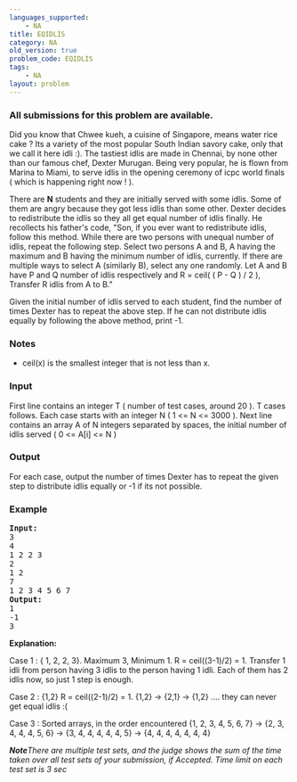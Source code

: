 ```yaml
---
languages_supported:
    - NA
title: EQIDLIS
category: NA
old_version: true
problem_code: EQIDLIS
tags:
    - NA
layout: problem
---
```

###  All submissions for this problem are available. 

Did you know that Chwee kueh, a cuisine of Singapore, means water rice cake ? Its a variety of the most popular South Indian savory cake, only that we call it here idli :). The tastiest idlis are made in Chennai, by none other than our famous chef, Dexter Murugan. Being very popular, he is flown from Marina to Miami, to serve idlis in the opening ceremony of icpc world finals ( which is happening right now ! ).

There are **N** students and they are initially served with some idlis. Some of them are angry because they got less idlis than some other. Dexter decides to redistribute the idlis so they all get equal number of idlis finally. He recollects his father's code, "Son, if you ever want to redistribute idlis, follow this method. While there are two persons with unequal number of idlis, repeat the following step. Select two persons A and B, A having the maximum and B having the minimum number of idlis, currently. If there are multiple ways to select A (similarly B), select any one randomly. Let A and B have P and Q number of idlis respectively and R = ceil( ( P - Q ) / 2 ), Transfer R idlis from A to B."

Given the initial number of idlis served to each student, find the number of times Dexter has to repeat the above step. If he can not distribute idlis equally by following the above method, print -1.

### Notes

- ceil(x) is the smallest integer that is not less than x.


### Input

First line contains an integer T ( number of test cases, around 20 ). T cases follows. Each case starts with an integer N ( 1 <= N <= 3000 ). Next line contains an array A of N integers separated by spaces, the initial number of idlis served ( 0 <= A\[i\] <= N )

### Output

For each case, output the number of times Dexter has to repeat the given step to distribute idlis equally or -1 if its not possible.

### Example

<pre>
<b>Input:</b>
3
4
1 2 2 3
2
1 2
7
1 2 3 4 5 6 7
<b>Output:</b>
1
-1
3
</pre>

**Explanation:**

Case 1 : { 1, 2, 2, 3}. Maximum 3, Minimum 1. R = ceil((3-1)/2) = 1. Transfer 1 idli from person having 3 idlis to the person having 1 idli. Each of them has 2 idlis now, so just 1 step is enough.

Case 2 : {1,2} R = ceil((2-1)/2) = 1. {1,2} -> {2,1} -> {1,2} .... they can never get equal idlis :(

Case 3 : Sorted arrays, in the order encountered {1, 2, 3, 4, 5, 6, 7} -> {2, 3, 4, 4, 4, 5, 6} -> {3, 4, 4, 4, 4, 4, 5} -> {4, 4, 4, 4, 4, 4, 4} 

***Note**There are multiple test sets, and the judge shows the sum of the time taken over all test sets of your submission, if Accepted. Time limit on each test set is 3 sec*
